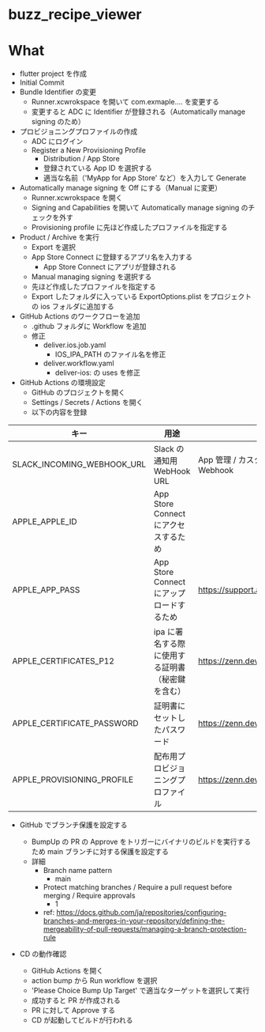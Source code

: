 # buzz_recipe_viewer

# What

- flutter project を作成
- Initial Commit
- Bundle Identifier の変更
  - Runner.xcwrokspace を開いて com.exmaple.... を変更する
  - 変更すると ADC に Identifier が登録される（Automatically manage signing のため）
- プロビジョニングプロファイルの作成
  - ADC にログイン
  - Register a New Provisioning Profile
    - Distribution / App Store
    - 登録されている App ID を選択する
    - 適当な名前（'MyApp for App Store' など）を入力して Generate
- Automatically manage signing を Off にする（Manual に変更）
  - Runner.xcwrokspace を開く
  - Signing and Capabilities を開いて Automatically manage signing のチェックを外す
  - Provisioning profile に先ほど作成したプロファイルを指定する
- Product / Archive を実行
  - Export を選択
  - App Store Connect に登録するアプリ名を入力する
    - App Store Connect にアプリが登録される
  - Manual managing signing を選択する
  - 先ほど作成したプロファイルを指定する
  - Export したフォルダに入っている ExportOptions.plist をプロジェクトの ios フォルダに追加する
- GitHub Actions のワークフローを追加
  - .github フォルダに Workflow を追加
  - 修正
    - deliver.ios.job.yaml
      - IOS_IPA_PATH のファイル名を修正
    - deliver.workflow.yaml
      - deliver-ios: の uses を修正
- GitHub Actions の環境設定
  - GitHub のプロジェクトを開く
  - Settings / Secrets / Actions を開く
  - 以下の内容を登録

| キー                       | 用途                                             | 取得方法                                                 |
| -------------------------- | ------------------------------------------------ | -------------------------------------------------------- |
| SLACK_INCOMING_WEBHOOK_URL | Slack の通知用 WebHook URL                       | App 管理 / カスタムインテグレーション / Incoming Webhook |
| APPLE_APPLE_ID             | App Store Connect にアクセスするため             |                                                          |
| APPLE_APP_PASS             | App Store Connect にアップロードするため         | https://support.apple.com/ja-jp/HT204397                 |
| APPLE_CERTIFICATES_P12     | ipa に署名する際に使用する証明書（秘密鍵を含む） | https://zenn.dev/pressedkonbu/articles/254ca2fc3cd1ab    |
| APPLE_CERTIFICATE_PASSWORD | 証明書にセットしたパスワード                     | https://zenn.dev/pressedkonbu/articles/254ca2fc3cd1ab    |
| APPLE_PROVISIONING_PROFILE | 配布用プロビジョニングプロファイル               | https://zenn.dev/pressedkonbu/articles/254ca2fc3cd1ab    |

- GitHub でブランチ保護を設定する

  - BumpUp の PR の Approve をトリガーにバイナリのビルドを実行するため main ブランチに対する保護を設定する
  - 詳細
    - Branch name pattern
      - main
    - Protect matching branches / Require a pull request before merging / Require approvals
      - 1
    - ref: https://docs.github.com/ja/repositories/configuring-branches-and-merges-in-your-repository/defining-the-mergeability-of-pull-requests/managing-a-branch-protection-rule

- CD の動作確認
  - GitHub Actions を開く
  - action bump から Run workflow を選択
  - 'Please Choice Bump Up Target' で適当なターゲットを選択して実行
  - 成功すると PR が作成される
  - PR に対して Approve する
  - CD が起動してビルドが行われる
